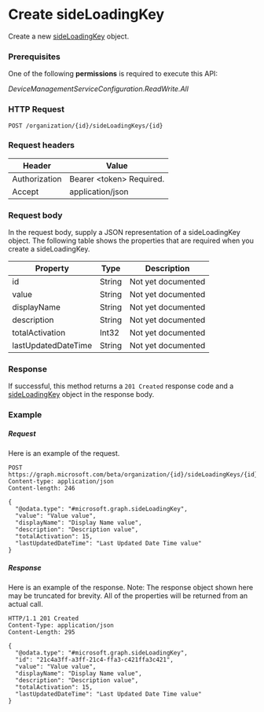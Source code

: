 ﻿# Create sideLoadingKey
Create a new [sideLoadingKey](../resources/intune_onboarding_sideloadingkey.md) object.
### Prerequisites
One of the following **permissions** is required to execute this API:

*DeviceManagementServiceConfiguration.ReadWrite.All*
### HTTP Request
<!-- {
  "blockType": "ignored"
}
-->
```http
POST /organization/{id}/sideLoadingKeys/{id}
```

### Request headers
|Header|Value|
|---|---|
|Authorization|Bearer &lt;token&gt; Required.|
|Accept|application/json|

### Request body
In the request body, supply a JSON representation of a sideLoadingKey object.
The following table shows the properties that are required when you create a sideLoadingKey.

|Property|Type|Description|
|---|---|---|
|id|String|Not yet documented|
|value|String|Not yet documented|
|displayName|String|Not yet documented|
|description|String|Not yet documented|
|totalActivation|Int32|Not yet documented|
|lastUpdatedDateTime|String|Not yet documented|



### Response
If successful, this method returns a `201 Created` response code and a [sideLoadingKey](../resources/intune_onboarding_sideloadingkey.md) object in the response body.

### Example
##### Request
Here is an example of the request.
```http
POST https://graph.microsoft.com/beta/organization/{id}/sideLoadingKeys/{id}
Content-type: application/json
Content-length: 246

{
  "@odata.type": "#microsoft.graph.sideLoadingKey",
  "value": "Value value",
  "displayName": "Display Name value",
  "description": "Description value",
  "totalActivation": 15,
  "lastUpdatedDateTime": "Last Updated Date Time value"
}
```

##### Response
Here is an example of the response. Note: The response object shown here may be truncated for brevity. All of the properties will be returned from an actual call.
```http
HTTP/1.1 201 Created
Content-Type: application/json
Content-Length: 295

{
  "@odata.type": "#microsoft.graph.sideLoadingKey",
  "id": "21c4a3ff-a3ff-21c4-ffa3-c421ffa3c421",
  "value": "Value value",
  "displayName": "Display Name value",
  "description": "Description value",
  "totalActivation": 15,
  "lastUpdatedDateTime": "Last Updated Date Time value"
}
```



